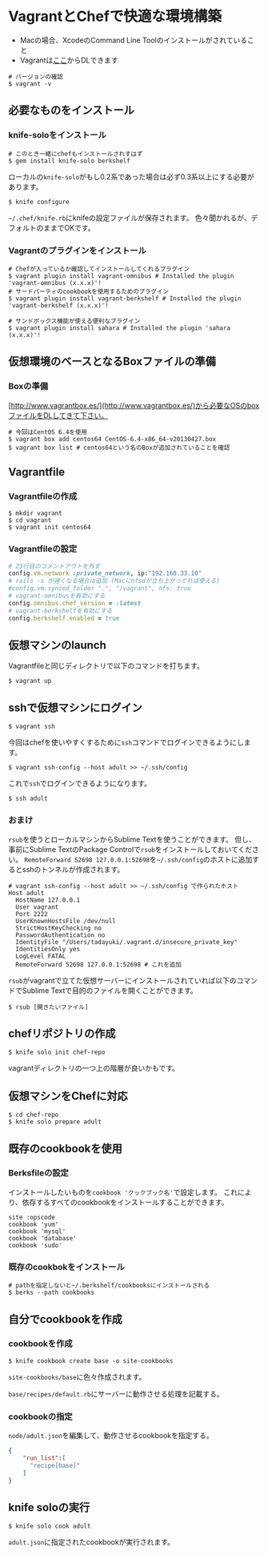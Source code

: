 # VagrantとChefで快適な環境構築

- Macの場合、XcodeのCommand Line Toolのインストールがされていること
- Vagrantは[ここ](http://downloads.vagrantup.com/)からDLできます

```shell
# バージョンの確認
$ vagrant -v
```


## 必要なものをインストール

### knife-soloをインストール

```shell
# このとき一緒にchefもインストールされすはず
$ gem install knife-solo berkshelf
```

ローカルの`knife-solo`がもし0.2系であった場合は必ず0.3系以上にする必要があります。

```shell
$ knife configure
```

`~/.chef/knife.rb`にknifeの設定ファイルが保存されます。
色々聞かれるが、デフォルトのままでOKです。

### Vagrantのプラグインをインストール

```shell
# Chefが入っているか確認してインストールしてくれるプラグイン
$ vagrant plugin install vagrant-omnibus # Installed the plugin 'vagrant-omnibus (x.x.x)'!
# サードパーティのcookbookを使用するためのプラグイン
$ vagrant plugin install vagrant-berkshelf # Installed the plugin 'vagrant-berkshelf (x.x.x)'!

# サンドボックス機能が使える便利なプラグイン
$ vagrant plugin install sahara # Installed the plugin 'sahara (x.x.x)'!
```


## 仮想環境のベースとなるBoxファイルの準備

### Boxの準備
[http://www.vagrantbox.es/](http://www.vagrantbox.es/)から必要なOSのboxファイルをDLしてきて下さい。

```shell
# 今回はCentOS 6.4を使用
$ vagrant box add centos64 CentOS-6.4-x86_64-v20130427.box
$ vagrant box list # centos64という名のBoxが追加されていることを確認
```

## Vagrantfile

### Vagrantfileの作成

```shell
$ mkdir vagrant
$ cd vagrant
$ vagrant init centos64
```

### Vagrantfileの設定

```ruby
# 23行目のコメントアウトを外す
config.vm.network :private_network, ip:"192.168.33.10"
# rails -s が遅くなる場合は追加 (Macにnfsdが立ち上がってれば使える)
#config.vm.synced_folder ".", "/vagrant", nfs: true
# vagrant-omnibusを有効にする
config.omnibus.chef_version = :latest
# vagrant-berkshelfを有効にする
config.berkshelf.enabled = true
```

## 仮想マシンのlaunch
Vagrantfileと同じディレクトリで以下のコマンドを打ちます。

```shell
$ vagrant up
```

## sshで仮想マシンにログイン

```shell
$ vagrant ssh
```

今回はchefを使いやすくするために`ssh`コマンドでログインできるようにします。

```shell
$ vagrant ssh-config --host adult >> ~/.ssh/config
```

これで`ssh`でログインできるようになります。

```shell
$ ssh adult
```

### おまけ

`rsub`を使うとローカルマシンからSublime Textを使うことができます。
但し、事前にSublime TextのPackage Controlで`rsub`をインストールしておいてください。
`RemoteForward 52698 127.0.0.1:52698`を`~/.ssh/config`のホストに追加するとsshのトンネルが作成されます。

```
# vagrant ssh-config --host adult >> ~/.ssh/config で作られたホスト
Host adult
  HostName 127.0.0.1
  User vagrant
  Port 2222
  UserKnownHostsFile /dev/null
  StrictHostKeyChecking no
  PasswordAuthentication no
  IdentityFile "/Users/tadayuki/.vagrant.d/insecure_private_key"
  IdentitiesOnly yes
  LogLevel FATAL
  RemoteForward 52698 127.0.0.1:52698 # これを追加
```

`rsub`がvagrantで立てた仮想サーバーにインストールされていれば以下のコマンドでSublime Textで目的のファイルを開くことができます。

```shell
$ rsub [開きたいファイル]
```

## chefリポジトリの作成

```shell
$ knife solo init chef-repo
```

vagrantディレクトリの一つ上の階層が良いかもです。

## 仮想マシンをChefに対応

```shell
$ cd chef-repo
$ knife solo prepare adult
```


## 既存のcookbookを使用

### Berksfileの設定

インストールしたいものを`cookbook 'クックブック名'`で設定します。
これにより、依存するすべてのcookbookをインストールすることができます。

```
site :opscode
cookbook 'yum'
cookbook 'mysql'
cookbook 'database'
cookbook 'sudo'
```

### 既存のcookbokをインストール

```shell
# pathを指定しないと~/.berkshelf/cookbooksにインストールされる
$ berks --path cookbooks
```

## 自分でcookbookを作成

### cookbookを作成

```shell
$ knife cookbook create base -o site-cookbooks
```

`site-cookbooks/base`に色々作成されます。

`base/recipes/default.rb`にサーバーに動作させる処理を記載する。

### cookbookの指定

`node/adult.json`を編集して、動作させるcookbookを指定する。

```json
{
    "run_list":[
      "recipe[base]"
    ]
}
```

## knife soloの実行

```shell
$ knife solo cook adult
```

`adult.json`に指定されたcookbookが実行されます。